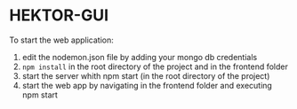 # HEKTOR-GUI

To start the web application:
1. edit the nodemon.json file by adding your mongo db credentials
2. ``` npm install ``` in the root directory of the project and in the frontend folder
3. start the server whith npm start (in the root directory of the project)
4. start the web app by navigating in the frontend folder and executing npm start
